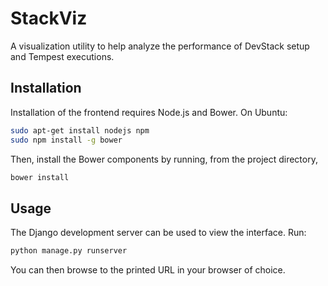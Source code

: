 StackViz
========

A visualization utility to help analyze the performance of DevStack setup and Tempest executions.

Installation
------------
Installation of the frontend requires Node.js and Bower. On Ubuntu:

```bash
sudo apt-get install nodejs npm
sudo npm install -g bower
```

Then, install the Bower components by running, from the project directory,

```bash
bower install
```

Usage
-----
The Django development server can be used to view the interface. Run:

```bash
python manage.py runserver
```

You can then browse to the printed URL in your browser of choice.